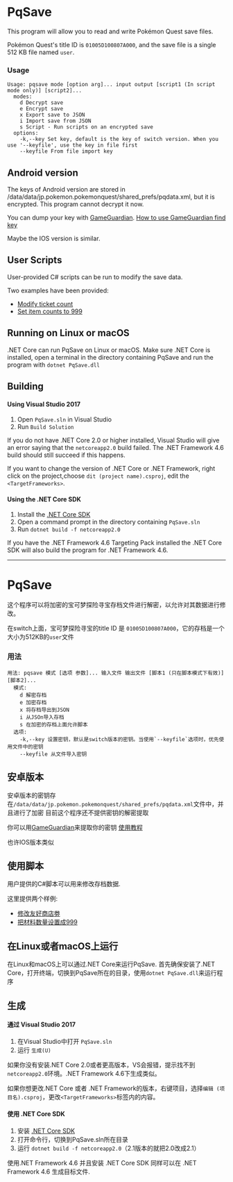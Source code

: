 # PqSave

This program will allow you to read and write Pokémon Quest save files.

Pokémon Quest's title ID is `01005D100807A000`, and the save file is a single 512 KB file named `user`.

### Usage
````
Usage: pqsave mode [option arg]... input output [script1 (In script mode only)] [script2]...
  modes:
    d Decrypt save
    e Encrypt save
    x Export save to JSON
    i Import save from JSON
    s Script - Run scripts on an encrypted save
  options:
    -k,--key Set key, default is the key of switch version. When you use '--keyfile', use the key in file first
	--keyfile From file import key
````
## Android version

The keys of Android version are stored in /data/data/jp.pokemon.pokemonquest/shared_prefs/pqdata.xml, but it is encrypted.
This program cannot decrypt it now.

You can dump your key with [GameGuardian](https://gameguardian.net/download).
[How to use GameGuardian find key](https://gbatemp.net/threads/qedit-a-pokemon-quest-web-based-save-editor.509951/page-5#post-8150042)

Maybe the IOS version is similar.

## User Scripts
User-provided C# scripts can be run to modify the save data.

Two examples have been provided:
- [Modify ticket count](PqSave/Scripts/tickets.csx)
- [Set item counts to 999](PqSave/Scripts/items.csx)

## Running on Linux or macOS

.NET Core can run PqSave on Linux or macOS.
Make sure .NET Core is installed, open a terminal in the directory containing PqSave and run the program with `dotnet PqSave.dll`

## Building

#### Using Visual Studio 2017
1. Open `PqSave.sln` in Visual Studio
2. Run `Build Solution`

If you do not have .NET Core 2.0 or higher installed, Visual Studio will give an error saying that the `netcoreapp2.0` build failed.
The .NET Framework 4.6 build should still succeed if this happens.

If you want to change the version of .NET Core or .NET Framework, right click on the project,choose `dit (project name).csproj`, edit the `<TargetFrameworks>`.

#### Using the .NET Core SDK

1. Install the [.NET Core SDK](https://www.microsoft.com/net/download/windows)
2. Open a command prompt in the directory containing `PqSave.sln`
3. Run `dotnet build -f netcoreapp2.0`

If you have the .NET Framework 4.6 Targeting Pack installed the .NET Core SDK will also build the program for .NET Framework 4.6.

----

# PqSave

这个程序可以将加密的宝可梦探险寻宝存档文件进行解密，以允许对其数据进行修改。

在switch上面，宝可梦探险寻宝的title ID 是 `01005D100807A000`，它的存档是一个大小为512KB的`user`文件

### 用法
````
用法: pqsave 模式 [选项 参数]... 输入文件 输出文件 [脚本1 (只在脚本模式下有效)] [脚本2]...
  模式:
    d 解密存档
    e 加密存档
    x 将存档导出到JSON
    i 从JSOn导入存档
    s 在加密的存档上面允许脚本
  选项:
	-k,--key 设置密钥，默认是switch版本的密钥。当使用`--keyfile`选项时，优先使用文件中的密钥
	--keyfile 从文件导入密钥
````
## 安卓版本

安卓版本的密钥存在`/data/data/jp.pokemon.pokemonquest/shared_prefs/pqdata.xml`文件中，并且进行了加密
目前这个程序还不提供密钥的解密提取

你可以用[GameGuardian](https://gameguardian.net/download)来提取你的密钥
[使用教程](https://gbatemp.net/threads/qedit-a-pokemon-quest-web-based-save-editor.509951/page-5#post-8150042)

也许IOS版本类似

## 使用脚本
用户提供的C#脚本可以用来修改存档数据.

这里提供两个样例:
- [修改友好商店劵](PqSave/Scripts/tickets.csx)
- [把材料数量设置成999](PqSave/Scripts/items.csx)

## 在Linux或者macOS上运行

在Linux和macOS上可以通过.NET Core来运行PqSave.
首先确保安装了.NET Core，打开终端，切换到PqSave所在的目录，使用`dotnet PqSave.dll`来运行程序

## 生成

#### 通过 Visual Studio 2017
1. 在Visual Studio中打开 `PqSave.sln`
2. 运行 `生成(U)`

如果你没有安装.NET Core 2.0或者更高版本，VS会报错，提示找不到`netcoreapp2.0`环境。.NET Framework 4.6下生成类似。

如果你想更改.NET Core 或者 .NET Framework的版本，右键项目，选择`编辑 (项目名).csproj`，更改`<TargetFrameworks>`标签内的内容。

#### 使用 .NET Core SDK

1. 安装 [.NET Core SDK](https://www.microsoft.com/net/download/windows)
2. 打开命令行，切换到PqSave.sln所在目录
3. 运行 `dotnet build -f netcoreapp2.0`（2.1版本的就把2.0改成2.1）

使用.NET Framework 4.6 并且安装 .NET Core SDK 同样可以在 .NET Framework 4.6 生成目标文件.

